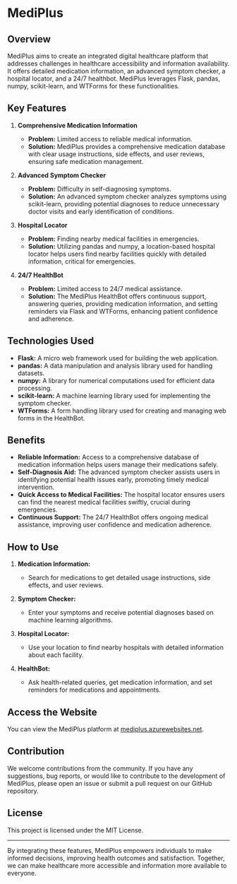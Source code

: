 # MediPlus

## Overview
MediPlus aims to create an integrated digital healthcare platform that addresses challenges in healthcare accessibility and information availability. It offers detailed medication information, an advanced symptom checker, a hospital locator, and a 24/7 healthbot. MediPlus leverages Flask, pandas, numpy, scikit-learn, and WTForms for these functionalities.

## Key Features
1. **Comprehensive Medication Information**
   - **Problem:** Limited access to reliable medical information.
   - **Solution:** MediPlus provides a comprehensive medication database with clear usage instructions, side effects, and user reviews, ensuring safe medication management.

2. **Advanced Symptom Checker**
   - **Problem:** Difficulty in self-diagnosing symptoms.
   - **Solution:** An advanced symptom checker analyzes symptoms using scikit-learn, providing potential diagnoses to reduce unnecessary doctor visits and early identification of conditions.

3. **Hospital Locator**
   - **Problem:** Finding nearby medical facilities in emergencies.
   - **Solution:** Utilizing pandas and numpy, a location-based hospital locator helps users find nearby facilities quickly with detailed information, critical for emergencies.

4. **24/7 HealthBot**
   - **Problem:** Limited access to 24/7 medical assistance.
   - **Solution:** The MediPlus HealthBot offers continuous support, answering queries, providing medication information, and setting reminders via Flask and WTForms, enhancing patient confidence and adherence.

## Technologies Used
- **Flask:** A micro web framework used for building the web application.
- **pandas:** A data manipulation and analysis library used for handling datasets.
- **numpy:** A library for numerical computations used for efficient data processing.
- **scikit-learn:** A machine learning library used for implementing the symptom checker.
- **WTForms:** A form handling library used for creating and managing web forms in the HealthBot.

## Benefits
- **Reliable Information:** Access to a comprehensive database of medication information helps users manage their medications safely.
- **Self-Diagnosis Aid:** The advanced symptom checker assists users in identifying potential health issues early, promoting timely medical intervention.
- **Quick Access to Medical Facilities:** The hospital locator ensures users can find the nearest medical facilities swiftly, crucial during emergencies.
- **Continuous Support:** The 24/7 HealthBot offers ongoing medical assistance, improving user confidence and medication adherence.

## How to Use
1. **Medication Information:**
   - Search for medications to get detailed usage instructions, side effects, and user reviews.

2. **Symptom Checker:**
   - Enter your symptoms and receive potential diagnoses based on machine learning algorithms.

3. **Hospital Locator:**
   - Use your location to find nearby hospitals with detailed information about each facility.

4. **HealthBot:**
   - Ask health-related queries, get medication information, and set reminders for medications and appointments.

## Access the Website
You can view the MediPlus platform at [mediplus.azurewebsites.net](https://mediplus.azurewebsites.net).

## Contribution
We welcome contributions from the community. If you have any suggestions, bug reports, or would like to contribute to the development of MediPlus, please open an issue or submit a pull request on our GitHub repository.

## License
This project is licensed under the MIT License.

---

By integrating these features, MediPlus empowers individuals to make informed decisions, improving health outcomes and satisfaction. Together, we can make healthcare more accessible and information more available to everyone.
